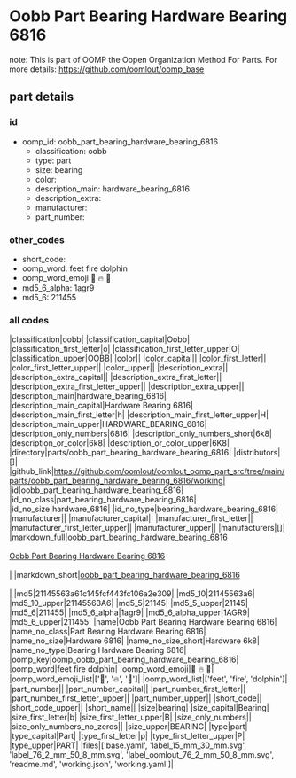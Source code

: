 # Oobb Part Bearing Hardware Bearing 6816  

note: This is part of OOMP the Oopen Organization Method For Parts. For more details: https://github.com/oomlout/oomp_base

##  part details





### id
* oomp_id: oobb_part_bearing_hardware_bearing_6816
  * classification: oobb
  * type: part
  * size: bearing
  * color: 
  * description_main: hardware_bearing_6816
  * description_extra: 
  * manufacturer: 
  * part_number: 

### other_codes
* short_code: 
* oomp_word: feet fire dolphin
* oomp_word_emoji :feet: :fire: :dolphin:
* md5_6_alpha: 1agr9
* md5_6: 211455

### all codes 
|classification|oobb|
|classification_capital|Oobb|
|classification_first_letter|o|
|classification_first_letter_upper|O|
|classification_upper|OOBB|
|color||
|color_capital||
|color_first_letter||
|color_first_letter_upper||
|color_upper||
|description_extra||
|description_extra_capital||
|description_extra_first_letter||
|description_extra_first_letter_upper||
|description_extra_upper||
|description_main|hardware_bearing_6816|
|description_main_capital|Hardware Bearing 6816|
|description_main_first_letter|h|
|description_main_first_letter_upper|H|
|description_main_upper|HARDWARE_BEARING_6816|
|description_only_numbers|6816|
|description_only_numbers_short|6k8|
|description_or_color|6k8|
|description_or_color_upper|6K8|
|directory|parts/oobb_part_bearing_hardware_bearing_6816|
|distributors|[]|
|github_link|https://github.com/oomlout/oomlout_oomp_part_src/tree/main/parts/oobb_part_bearing_hardware_bearing_6816/working|
|id|oobb_part_bearing_hardware_bearing_6816|
|id_no_class|part_bearing_hardware_bearing_6816|
|id_no_size|hardware_6816|
|id_no_type|bearing_hardware_bearing_6816|
|manufacturer||
|manufacturer_capital||
|manufacturer_first_letter||
|manufacturer_first_letter_upper||
|manufacturer_upper||
|manufacturers|[]|
|markdown_full|[oobb_part_bearing_hardware_bearing_6816](https://github.com/oomlout/oomlout_oomp_part_src/tree/main/parts/oobb_part_bearing_hardware_bearing_6816/working)<br>[](https://github.com/oomlout/oomlout_oomp_part_src/tree/main/parts/oobb_part_bearing_hardware_bearing_6816/working)<br>[Oobb Part Bearing Hardware Bearing 6816](https://github.com/oomlout/oomlout_oomp_part_src/tree/main/parts/oobb_part_bearing_hardware_bearing_6816/working)<br><br>|
|markdown_short|[oobb_part_bearing_hardware_bearing_6816](https://github.com/oomlout/oomlout_oomp_part_src/tree/main/parts/oobb_part_bearing_hardware_bearing_6816/working)<br><br>|
|md5|21145563a61c145fcf443fc106a2e309|
|md5_10|21145563a6|
|md5_10_upper|21145563A6|
|md5_5|21145|
|md5_5_upper|21145|
|md5_6|211455|
|md5_6_alpha|1agr9|
|md5_6_alpha_upper|1AGR9|
|md5_6_upper|211455|
|name|Oobb Part Bearing Hardware Bearing 6816|
|name_no_class|Part Bearing Hardware Bearing 6816|
|name_no_size|Hardware 6816|
|name_no_size_short|Hardware 6k8|
|name_no_type|Bearing Hardware Bearing 6816|
|oomp_key|oomp_oobb_part_bearing_hardware_bearing_6816|
|oomp_word|feet fire dolphin|
|oomp_word_emoji|:feet: :fire: :dolphin:|
|oomp_word_emoji_list|[':feet:', ':fire:', ':dolphin:']|
|oomp_word_list|['feet', 'fire', 'dolphin']|
|part_number||
|part_number_capital||
|part_number_first_letter||
|part_number_first_letter_upper||
|part_number_upper||
|short_code||
|short_code_upper||
|short_name||
|size|bearing|
|size_capital|Bearing|
|size_first_letter|b|
|size_first_letter_upper|B|
|size_only_numbers||
|size_only_numbers_no_zeros||
|size_upper|BEARING|
|type|part|
|type_capital|Part|
|type_first_letter|p|
|type_first_letter_upper|P|
|type_upper|PART|
|files|['base.yaml', 'label_15_mm_30_mm.svg', 'label_76_2_mm_50_8_mm.svg', 'label_oomlout_76_2_mm_50_8_mm.svg', 'readme.md', 'working.json', 'working.yaml']|
